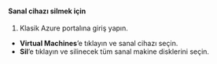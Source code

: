 #### <a name="to-delete-a-virtual-device"></a>Sanal cihazı silmek için
1. Klasik Azure portalına giriş yapın.

* **Virtual Machines**’e tıklayın ve sanal cihazı seçin.
* **Sil**’e tıklayın ve silinecek tüm sanal makine disklerini seçin.



<!--HONumber=Nov16_HO2-->



